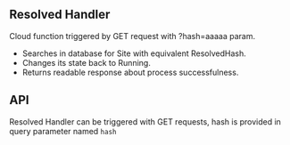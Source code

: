 ## Resolved Handler
Cloud function triggered by GET request with ?hash=aaaaa param. 
- Searches in database for Site with equivalent ResolvedHash.
- Changes its state back to Running.
- Returns readable response about process successfulness.

## API
Resolved Handler can be triggered with GET requests, hash is provided in query parameter named `hash`